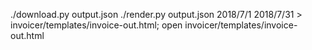 ./download.py output.json
./render.py output.json 2018/7/1 2018/7/31 > invoicer/templates/invoice-out.html; open invoicer/templates/invoice-out.html



